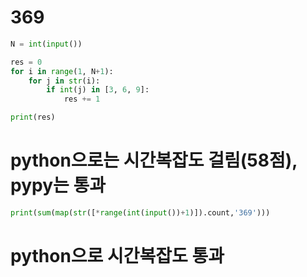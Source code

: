 # 369

```python
N = int(input())

res = 0
for i in range(1, N+1):
    for j in str(i):
        if int(j) in [3, 6, 9]:
            res += 1

print(res)
```

# python으로는 시간복잡도 걸림(58점), pypy는 통과

```python
print(sum(map(str([*range(int(input())+1)]).count,'369')))
```

# python으로 시간복잡도 통과
